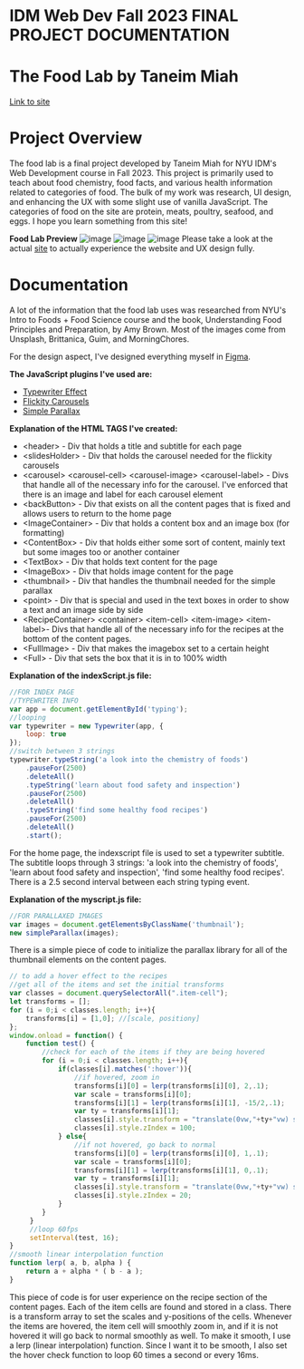 # IDM Web Dev Fall 2023 FINAL PROJECT DOCUMENTATION
# The Food Lab by Taneim Miah
 
[Link to site](https://bluetitanium.github.io/IDM-Web-Dev-Fall-2023/Final/index.html)

# Project Overview
The food lab is a final project developed by Taneim Miah for NYU IDM's Web Development course in Fall 2023. This project is primarily used to teach about food chemistry, food facts, and various health information related to categories of food. The bulk of my work was research, UI design, and enhancing the UX with some slight use of vanilla JavaScript. The categories of food on the site are protein, meats, poultry, seafood, and eggs. I hope you learn something from this site!

**Food Lab Preview**
![image](https://github.com/BlueTitanium/IDM-Web-Dev-Fall-2023/assets/36556764/652ee20d-9bfe-4b5d-b012-9593839d8d2a)
![image](https://github.com/BlueTitanium/IDM-Web-Dev-Fall-2023/assets/36556764/91f0d78e-0c51-4d0d-a199-96f54617d809)
![image](https://github.com/BlueTitanium/IDM-Web-Dev-Fall-2023/assets/36556764/267fcb5e-445a-4bce-b383-c741e402f1b2)
Please take a look at the actual [site](https://bluetitanium.github.io/IDM-Web-Dev-Fall-2023/Final/index.html) to actually experience the website and UX design fully.

# Documentation
A lot of the information that the food lab uses was researched from NYU's Intro to Foods + Food Science course and the book, Understanding Food Principles and Preparation, by Amy Brown. 
Most of the images come from Unsplash, Brittanica, Guim, and MorningChores.

For the design aspect, I've designed everything myself in [Figma](https://www.figma.com/file/JcyI50vHfCURjS2Gm9wAfi/Whiteboard---Web-Dev-Assignments?type=whiteboard&node-id=0%3A1&t=NvgpNcGTvQ0VUojD-1).

**The JavaScript plugins I've used are:**
- [Typewriter Effect](https://www.npmjs.com/package/typewriter-effect)
- [Flickity Carousels](https://flickity.metafizzy.co/)
- [Simple Parallax](https://simpleparallax.com/)

**Explanation of the HTML TAGS I've created:**
- \<header\> - Div that holds a title and subtitle for each page
- \<slidesHolder\> - Div that holds the carousel needed for the flickity carousels
- \<carousel\> \<carousel-cell\> \<carousel-image\> \<carousel-label\> - Divs that handle all of the necessary info for the carousel. I've enforced that there is an image and label for each carousel element
- \<backButton\> - Div that exists on all the content pages that is fixed and allows users to return to the home page
- \<ImageContainer\> - Div that holds a content box and an image box (for formatting)
- \<ContentBox\> - Div that holds either some sort of content, mainly text but some images too or another container
- \<TextBox\> - Div that holds text content for the page
- \<ImageBox\> - Div that holds image content for the page
- \<thumbnail\> - Div that handles the thumbnail needed for the simple parallax
- \<point\> - Div that is special and used in the text boxes in order to show a text and an image side by side
- \<RecipeContainer\> \<container\> \<item-cell\> \<item-image\> \<item-label\>- Divs that handle all of the necessary info for the recipes at the bottom of the content pages.
- \<FullImage\> - Div that makes the imagebox set to a certain height
- \<Full\> - Div that sets the box that it is in to 100% width

**Explanation of the indexScript.js file:**
```jsx
//FOR INDEX PAGE
//TYPEWRITER INFO
var app = document.getElementById('typing');
//looping
var typewriter = new Typewriter(app, {
    loop: true
});
//switch between 3 strings
typewriter.typeString('a look into the chemistry of foods')
    .pauseFor(2500)
    .deleteAll()
    .typeString('learn about food safety and inspection')
    .pauseFor(2500)
    .deleteAll()
    .typeString('find some healthy food recipes')
    .pauseFor(2500)
    .deleteAll()
    .start();
```
For the home page, the indexscript file is used to set a typewriter subtitle. The subtitle loops through 3 strings: 'a look into the chemistry of foods', 'learn about food safety and inspection', 'find some healthy food recipes'. There is a 2.5 second interval between each string typing event.

**Explanation of the myscript.js file:**
```jsx
//FOR PARALLAXED IMAGES
var images = document.getElementsByClassName('thumbnail');
new simpleParallax(images);
```
There is a simple piece of code to initialize the parallax library for all of the thumbnail elements on the content pages.
```jsx
// to add a hover effect to the recipes
//get all of the items and set the initial transforms
var classes = document.querySelectorAll(".item-cell");
let transforms = [];
for (i = 0;i < classes.length; i++){
    transforms[i] = [1,0]; //[scale, positiony]
};
window.onload = function() {            
    function test() {
        //check for each of the items if they are being hovered
        for (i = 0;i < classes.length; i++){
            if(classes[i].matches(':hover')){
                //if hovered, zoom in
                transforms[i][0] = lerp(transforms[i][0], 2,.1);
                var scale = transforms[i][0];
                transforms[i][1] = lerp(transforms[i][1], -15/2,.1);
                var ty = transforms[i][1];
                classes[i].style.transform = "translate(0vw,"+ty+"vw) scale("+scale+")";
                classes[i].style.zIndex = 100;
            } else{
                //if not hovered, go back to normal
                transforms[i][0] = lerp(transforms[i][0], 1,.1);
                var scale = transforms[i][0];
                transforms[i][1] = lerp(transforms[i][1], 0,.1);
                var ty = transforms[i][1];
                classes[i].style.transform = "translate(0vw,"+ty+"vw) scale("+scale+")";
                classes[i].style.zIndex = 20;
            }
        }
     }
     //loop 60fps
     setInterval(test, 16);
}
//smooth linear interpolation function
function lerp( a, b, alpha ) {
    return a + alpha * ( b - a );
}
```
This piece of code is for user experience on the recipe section of the content pages. Each of the item cells are found and stored in a class. There is a transform array to set the scales and y-positions of the cells. Whenever the items are hovered, the item cell will smoothly zoom in, and if it is not hovered it will go back to normal smoothly as well. To make it smooth, I use a lerp (linear interpolation) function. Since I want it to be smooth, I also set the hover check function to loop 60 times a second or every 16ms.

